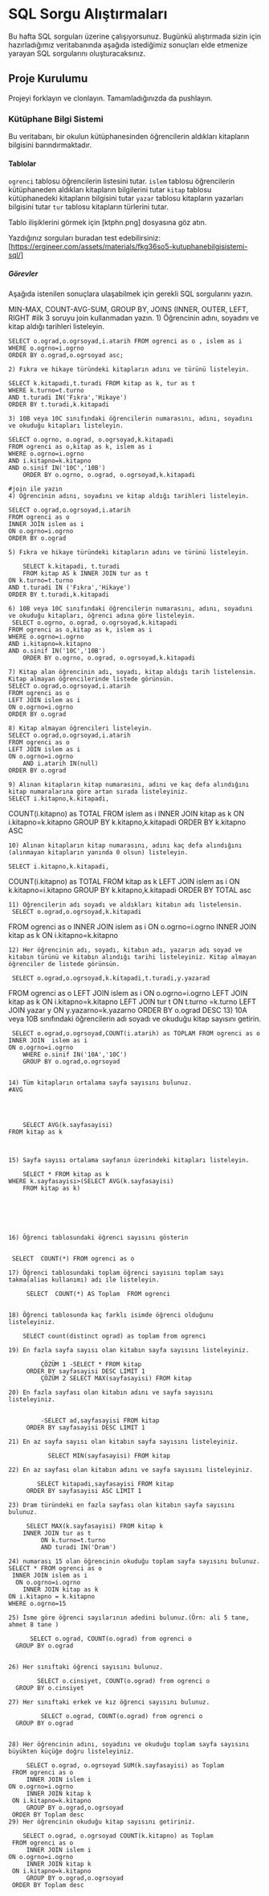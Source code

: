 # SQL Sorgu Alıştırmaları

Bu hafta SQL sorguları üzerine çalışıyorsunuz. Bugünkü alıştırmada sizin için hazırladığımız veritabanında aşağıda istediğimiz sonuçları elde etmenize yarayan SQL sorgularını oluşturacaksınız.

## Proje Kurulumu
Projeyi forklayın ve clonlayın. Tamamladığınızda da pushlayın.

### Kütüphane Bilgi Sistemi

Bu veritabanı, bir okulun kütüphanesinden öğrencilerin aldıkları kitapların bilgisini barındırmaktadır.

#### Tablolar 
`ogrenci` tablosu öğrencilerin listesini tutar.
`islem` tablosu öğrencilerin kütüphaneden aldıkları kitapların bilgilerini tutar
`kitap` tablosu kütüphanedeki kitapların bilgisini tutar
`yazar` tablosu kitapların yazarları bilgisini tutar
`tur` tablosu kitapların türlerini tutar.

Tablo ilişiklerini görmek için [ktphn.png] dosyasına göz atın.

Yazdığınız sorguları buradan test edebilirsiniz: [https://ergineer.com/assets/materials/fkg36so5-kutuphanebilgisistemi-sql/]


##### Görevler
Aşağıda istenilen sonuçlara ulaşabilmek için gerekli SQL sorgularını yazın. 


MIN-MAX, COUNT-AVG-SUM, GROUP BY, JOINS (INNER, OUTER, LEFT, RIGHT
	#ilk 3 soruyu join kullanmadan yazın.
	1) Öğrencinin adını, soyadını ve kitap aldığı tarihleri listeleyin.
 
	SELECT o.ograd,o.ogrsoyad,i.atarih FROM ogrenci as o , islem as i
	WHERE o.ogrno=i.ogrno
 	ORDER BY o.ograd,o.ogrsoyad asc;
	
	2) Fıkra ve hikaye türündeki kitapların adını ve türünü listeleyin.
 
	SELECT k.kitapadi,t.turadi FROM kitap as k, tur as t
	WHERE k.turno=t.turno
 	AND t.turadi IN('Fıkra','Hikaye')
  	ORDER BY t.turadi,k.kitapadi
   
	3) 10B veya 10C sınıfındaki öğrencilerin numarasını, adını, soyadını ve okuduğu kitapları listeleyin.
 
	SELECT o.ogrno, o.ograd, o.ogrsoyad,k.kitapadi 
 	FROM ogrenci as o,kitap as k, islem as i
 	WHERE o.ogrno=i.ogrno
  	AND i.kitapno=k.kitapno
   	AND o.sinif IN('10C','10B')
    	ORDER BY o.ogrno, o.ograd, o.ogrsoyad,k.kitapadi
     
	#join ile yazın
	4) Öğrencinin adını, soyadını ve kitap aldığı tarihleri listeleyin.
 
	SELECT o.ograd,o.ogrsoyad,i.atarih 
 	FROM ogrenci as o
	INNER JOİN islem as i
 	ON o.ogrno=i.ogrno
  	ORDER BY o.ograd
   
	5) Fıkra ve hikaye türündeki kitapların adını ve türünü listeleyin.
	
	    SELECT k.kitapadi, t.turadi 
        FROM kitap AS k INNER JOIN tur as t
 	ON k.turno=t.turno
 	AND t.turadi IN ('Fıkra','Hikaye')
  	ORDER BY t.turadi,k.kitapadi
	
	6) 10B veya 10C sınıfındaki öğrencilerin numarasını, adını, soyadını ve okuduğu kitapları, öğrenci adına göre listeleyin.
	 SELECT o.ogrno, o.ograd, o.ogrsoyad,k.kitapadi 
 	FROM ogrenci as o,kitap as k, islem as i
 	WHERE o.ogrno=i.ogrno
  	AND i.kitapno=k.kitapno
   	AND o.sinif IN('10C','10B')
    	ORDER BY o.ogrno, o.ograd, o.ogrsoyad,k.kitapadi
	
	7) Kitap alan öğrencinin adı, soyadı, kitap aldığı tarih listelensin. Kitap almayan öğrencilerinde listede görünsün.
	SELECT o.ograd,o.ogrsoyad,i.atarih 
 	FROM ogrenci as o
	LEFT JOIN islem as i
 	ON o.ogrno=i.ogrno
  	ORDER BY o.ograd
	
	8) Kitap almayan öğrencileri listeleyin.
	SELECT o.ograd,o.ogrsoyad,i.atarih 
 	FROM ogrenci as o
	LEFT JOIN islem as i
 	ON o.ogrno=i.ogrno
        AND i.atarih IN(null)
  	ORDER BY o.ograd
	
	9) Alınan kitapların kitap numarasını, adını ve kaç defa alındığını kitap numaralarına göre artan sırada listeleyiniz.
	SELECT i.kitapno,k.kitapadi,
COUNT(i.kitapno) as TOTAL 
 	FROM islem as i
	INNER JOIN kitap as k
 	ON i.kitapno=k.kitapno
        GROUP BY k.kitapno,k.kitapadi
  	ORDER BY k.kitapno ASC
      
	
	10) Alınan kitapların kitap numarasını, adını kaç defa alındığını (alınmayan kitapların yanında 0 olsun) listeleyin.

	SELECT i.kitapno,k.kitapadi,
COUNT(i.kitapno) as TOTAL 
 	FROM kitap as k
	LEFT JOIN islem as i 
 	ON k.kitapno=i.kitapno
        GROUP BY k.kitapno,k.kitapadi
  	ORDER BY TOTAL asc
   
	11) Öğrencilerin adı soyadı ve aldıkları kitabın adı listelensin.
	 SELECT o.ograd,o.ogrsoyad,k.kitapadi
FROM ogrenci as o
INNER JOIN islem as i 
ON o.ogrno=i.ogrno
INNER JOIN kitap as k
ON i.kitapno=k.kitapno
	
	12) Her öğrencinin adı, soyadı, kitabın adı, yazarın adı soyad ve kitabın türünü ve kitabın alındığı tarihi listeleyiniz. Kitap almayan öğrenciler de listede görünsün.
	
	 SELECT o.ograd,o.ogrsoyad,k.kitapadi,t.turadi,y.yazarad
FROM ogrenci as o
LEFT JOIN islem as i 
ON o.ogrno=i.ogrno
LEFT JOIN kitap as k
ON i.kitapno=k.kitapno
LEFT JOIN tur t
ON t.turno =k.turno
LEFT JOIN yazar y
ON y.yazarno=k.yazarno
ORDER BY o.ograd DESC
	13) 10A veya 10B sınıfındaki öğrencilerin adı soyadı ve okuduğu kitap sayısını getirin.

 	 SELECT o.ograd,o.ogrsoyad,COUNT(i.atarih) as TOPLAM FROM ogrenci as o
  	INNER JOIN  islem as i
   	ON o.ogrno=i.ogrno
    	WHERE o.sinif IN('10A','10C')
        GROUP BY o.ograd,o.ogrsoyad
	
 
	14) Tüm kitapların ortalama sayfa sayısını bulunuz.
	#AVG
	



        SELECT AVG(k.sayfasayisi)
 	FROM kitap as k

 
	
	15) Sayfa sayısı ortalama sayfanın üzerindeki kitapları listeleyin.

        SELECT * FROM kitap as k
	WHERE k.sayfasayisi>(SELECT AVG(k.sayfasayisi)
        FROM kitap as k)




 
	
	16) Öğrenci tablosundaki öğrenci sayısını gösterin


 	 SELECT  COUNT(*) FROM ogrenci as o
	
	17) Öğrenci tablosundaki toplam öğrenci sayısını toplam sayı takma(alias kullanımı) adı ile listeleyin.
	
         SELECT  COUNT(*) AS Toplam  FROM ogrenci 

 
	18) Öğrenci tablosunda kaç farklı isimde öğrenci olduğunu listeleyiniz.
	
        SELECT count(distinct ograd) as toplam from ogrenci
 
	19) En fazla sayfa sayısı olan kitabın sayfa sayısını listeleyiniz.

             ÇÖZÜM 1 -SELECT * FROM kitap
	     ORDER BY sayfasayisi DESC LIMIT 1
             ÇÖZÜM 2 SELECT MAX(sayfasayisi) FROM kitap
	
	20) En fazla sayfası olan kitabın adını ve sayfa sayısını listeleyiniz.


             -SELECT ad,sayfasayisi FROM kitap
	     ORDER BY sayfasayisi DESC LIMIT 1
	
	21) En az sayfa sayısı olan kitabın sayfa sayısını listeleyiniz.

               SELECT MIN(sayfasayisi) FROM kitap
	
	22) En az sayfası olan kitabın adını ve sayfa sayısını listeleyiniz.
	
            SELECT kitapadi,sayfasayisi FROM kitap
	     ORDER BY sayfasayisi ASC LIMIT 1
  
	23) Dram türündeki en fazla sayfası olan kitabın sayfa sayısını bulunuz.

         SELECT MAX(k.sayfasayisi) FROM kitap k
	    INNER JOIN tur as t
             ON k.turno=t.turno
             AND turadi IN('Dram')
	
	24) numarası 15 olan öğrencinin okuduğu toplam sayfa sayısını bulunuz.
	SELECT * FROM ogrenci as o
	 INNER JOIN islem as i
  	  ON o.ogrno=i.ogrno
    	INNER JOIN kitap as k
	ON i.kitapno = k.kitapno
	WHERE o.ogrno=15
	
	25) İsme göre öğrenci sayılarının adedini bulunuz.(Örn: ali 5 tane, ahmet 8 tane )

          SELECT o.ograd, COUNT(o.ograd) from ogrenci o
	  GROUP BY o.ograd

	
	26) Her sınıftaki öğrenci sayısını bulunuz.

            SELECT o.cinsiyet, COUNT(o.ograd) from ogrenci o
	  GROUP BY o.cinsiyet
	
	27) Her sınıftaki erkek ve kız öğrenci sayısını bulunuz.

             SELECT o.ograd, COUNT(o.ograd) from ogrenci o
	  GROUP BY o.ograd
      
	
	28) Her öğrencinin adını, soyadını ve okuduğu toplam sayfa sayısını büyükten küçüğe doğru listeleyiniz.

         SELECT o.ograd, o.ogrsoyad SUM(k.sayfasayisi) as Toplam
	 FROM ogrenci as o
         INNER JOIN islem i
	ON o.ogrno=i.ogrno
         INNER JOIN kitap k
	 ON i.kitapno=k.kitapno
         GROUP BY o.ograd,o.ogrsoyad
	 ORDER BY Toplam desc
	29) Her öğrencinin okuduğu kitap sayısını getiriniz.

        SELECT o.ograd, o.ogrsoyad COUNT(k.kitapno) as Toplam
	 FROM ogrenci as o
         INNER JOIN islem i
	ON o.ogrno=i.ogrno
         INNER JOIN kitap k
	 ON i.kitapno=k.kitapno
         GROUP BY o.ograd,o.ogrsoyad
	 ORDER BY Toplam desc






 
